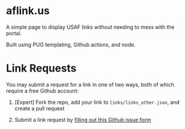 # aflink.us

A simple page to display USAF links without needing to mess with the portal. 

Built using PUG templating, Github actions, and node. 

# Link Requests

You may submit a request for a link in one of two ways, both of which require a free Github account:

1. [Expert] Fork the repo, add your link to `links/links_other.json`, and create a pull request

2. Submit a link request by [filling out this Github issue form](https://github.com/dadatuputi/aflinks/issues/new?assignees=dadatuputi&labels=link+request&template=request_link.yaml&title=%5BLINK%5D%3A+)
